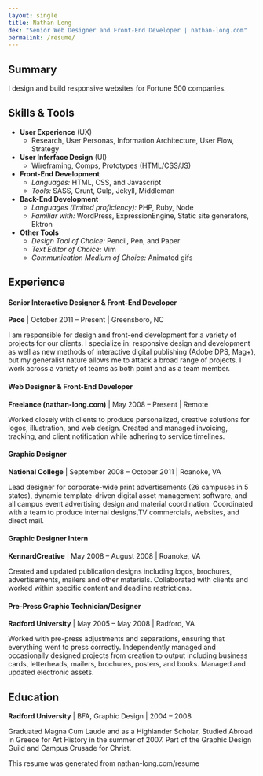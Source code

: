 ```yaml
---
layout: single
title: Nathan Long
dek: "Senior Web Designer and Front-End Developer | nathan-long.com"
permalink: /resume/
---
```


## Summary

I design and build responsive websites for Fortune 500 companies.

## Skills &amp; Tools

- **User Experience** (UX)
  - Research, User Personas, Information Architecture, User Flow, Strategy
- **User Inferface Design** (UI)
  - Wireframing, Comps, Prototypes (HTML/CSS/JS)
- **Front-End Development**
  - *Languages:* HTML, CSS, and Javascript
  - *Tools:* SASS, Grunt, Gulp, Jekyll, Middleman
- **Back-End Development**
  - *Languages (limited proficiency):* PHP, Ruby, Node
  - *Familiar with:* WordPress, ExpressionEngine, Static site generators, Ektron
- **Other Tools**
  - *Design Tool of Choice:* Pencil, Pen, and Paper
  - *Text Editor of Choice:* Vim
  - *Communication Medium of Choice:* Animated gifs

## Experience

#### Senior Interactive Designer &amp; Front-End Developer
**Pace** | October 2011 – Present | Greensboro, NC

I am responsible for design and front-end development for a variety of projects for our clients. I specialize in: responsive design and development as well as new methods of interactive digital publishing (Adobe DPS, Mag+), but my generalist nature allows me to attack a broad range of projects. I work across a variety of teams as both point and as a team member.

#### Web Designer &amp; Front-End Developer
**Freelance (nathan-long.com)** | May 2008 – Present | Remote

Worked closely with clients to produce personalized, creative solutions for logos, illustration, and web design. Created and managed invoicing, tracking, and client notification while adhering to service timelines.

#### Graphic Designer
**National College** | September 2008 – October 2011 | Roanoke, VA

Lead designer for corporate-wide print advertisements (26 campuses in 5 states), dynamic template-driven digital asset management software, and all campus event advertising design and material coordination. Coordinated with a team to produce internal designs,TV commercials, websites, and direct mail.


#### Graphic Designer Intern
**KennardCreative** | May 2008 – August 2008 | Roanoke, VA

Created and updated publication designs including logos, brochures, advertisements, mailers and other materials. Collaborated with clients and worked within specific content and deadline restrictions.

#### Pre-Press Graphic Technician/Designer
**Radford University** | May 2005 – May 2008 | Radford, VA

Worked with pre-press adjustments and separations, ensuring that everything went to press correctly. Independently managed and occasionally designed projects from creation to output including business cards, letterheads, mailers, brochures, posters, and books. Managed and updated electronic assets.

## Education
**Radford University** | BFA, Graphic Design | 2004 – 2008

Graduated Magna Cum Laude and as a Highlander Scholar, Studied Abroad in Greece for Art History in the summer of 2007. Part of the Graphic Design Guild and Campus Crusade for Christ.

<div class="print-only">
<p>This resume was generated from nathan-long.com/resume</p>
</div>
